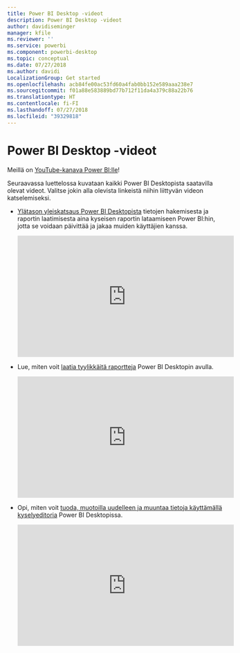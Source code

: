 ```yaml
---
title: Power BI Desktop -videot
description: Power BI Desktop -videot
author: davidiseminger
manager: kfile
ms.reviewer: ''
ms.service: powerbi
ms.component: powerbi-desktop
ms.topic: conceptual
ms.date: 07/27/2018
ms.author: davidi
LocalizationGroup: Get started
ms.openlocfilehash: acb84fe00ac53fd60a4fab0bb152e589aaa238e7
ms.sourcegitcommit: f01a88e583889bd77b712f11da4a379c88a22b76
ms.translationtype: HT
ms.contentlocale: fi-FI
ms.lasthandoff: 07/27/2018
ms.locfileid: "39329818"
---
```

# <a name="power-bi-desktop-videos"></a>Power BI Desktop -videot
Meillä on [YouTube-kanava Power BI:lle](http://www.youtube.com/playlist?list=PL1N57mwBHtN2q1WbU5O29rrn_A0lkVv9p)!

Seuraavassa luettelossa kuvataan kaikki Power BI Desktopista saatavilla olevat videot. Valitse jokin alla olevista linkeistä niihin liittyvän videon katselemiseksi.

- [Ylätason yleiskatsaus Power BI Desktopista](https://www.youtube.com/watch?v=Qgam9M8I0xA) tietojen hakemisesta ja raportin laatimisesta aina kyseisen raportin lataamiseen Power BI:hin, jotta se voidaan päivittää ja jakaa muiden käyttäjien kanssa.  
  
  <iframe width="500" height="281" src="https://www.youtube.com/embed/Qgam9M8I0xA" frameborder="0" allowfullscreen></iframe> 
  
- Lue, miten voit [laatia tyylikkäitä raportteja](https://www.youtube.com/watch?v=ByIUx-HmQbw) Power BI Desktopin avulla.
  
  <iframe width="500" height="281" src="https://www.youtube.com/embed/IMAsitQ2cAc" frameborder="0" allowfullscreen></iframe>  
  
- Opi, miten voit [ tuoda, muotoilla uudelleen ja muuntaa tietoja käyttämällä kyselyeditoria](https://www.youtube.com/watch?v=ByIUx-HmQbw) Power BI Desktopissa.
  
  <iframe width="500" height="281" src="https://www.youtube.com/embed/ByIUx-HmQbw" frameborder="0" allowfullscreen></iframe>

